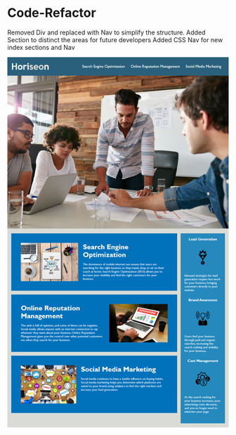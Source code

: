 # Code-Refactor

Removed Div and replaced with Nav to simplify the structure.
Added Section to distinct the areas for future developers
Added CSS Nav for new index sections and Nav 

![Alt text](assets/images/01-html-css-git-homework-demo.png)